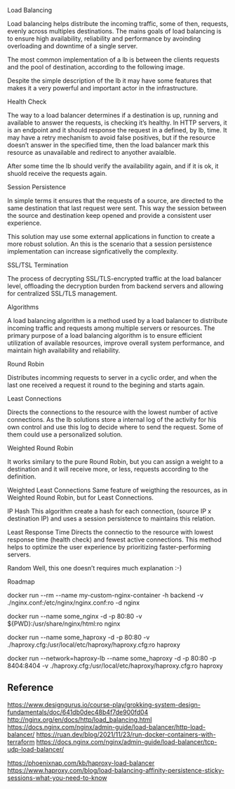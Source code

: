 Load Balancing

Load balancing helps distribute the incoming traffic, some of then, requests, evenly across multiples destinations. The mains goals of load balancing is to ensure high availability, reliability and performance by avoinding overloading and downtime of a single server.

The most common implementation of a lb is between the clients requests and the pool of destination, according to the following image.


Despite the simple description of the lb it may have some features that makes it a very powerful and important actor in the infrastructure.

Health Check

The way to a load balancer determines if a destination is up, running and available to answer the requests, is checking it’s healthy. In HTTP servers, it is an endpoint and it should response the request in a defined, by lb, time. It may have a retry mechanism to avoid false positives, but if the resource doesn’t answer in the specified time, then the load balancer mark this resource as unavailable and redirect to anyother avaialble.

After some time the lb should verify the availability again, and if it is ok, it shuold receive the requests again.

Session Persistence

In simple terms it ensures that the requests of a source, are directed to the same destination that last request were sent. This way the session between the source and destination keep opened and provide a consistent user experience.

This solution may use some external applications in function to create a more robust solution. An this is the scenario that a session persistence implementation can increase signficativelly the complexity.

SSL/TSL Termination

The process of decrypting SSL/TLS-encrypted traffic at the load balancer level, offloading the decryption burden from backend servers and allowing for centralized SSL/TLS management.
 
Algorithms

A load balancing algorithm is a method used by a load balancer to distribute incoming traffic and requests among multiple servers or resources. The primary purpose of a load balancing algorithm is to ensure efficient utilization of available resources, improve overall system performance, and maintain high availability and reliability.

Round Robin

Distributes incomming requests to server in a cyclic order, and when the last one received a request it round to the begining and starts again.

Least Connections

Directs the connections to the resource with the lowest number of active connections. As the lb solutions store a internal log of the activity for his own control and use this log to decide where to send the request. Some of them could use a personalized solution.

Weighted Round Robin

It works similary to the pure Round Robin, but you can assign a weight to a destination and it will receive more, or less, requests according to the definition.

Weighted Least Connections
Same feature of weigthing the resources, as in Weighted Round Robin, but for Least Connections.

IP Hash
This algorithm create a hash for each connection, (source IP x destination IP) and uses a session persistence to maintains this relation.

Least Response Time
Directs the connectio to the resource with lowest response time (health check) and fewest active connections. This method helps to optimize the user experience by prioritizing faster-performing servers.

Random
Well, this one doesn’t requires much explanation :-)




Roadmap

docker run --rm --name my-custom-nginx-container -h backend -v ./nginx.conf:/etc/nginx/nginx.conf:ro -d nginx

docker run --name some_nginx -d -p 80:80 -v ${PWD}:/usr/share/nginx/html:ro nginx

docker run --name some_haproxy -d -p 80:80 -v ./haproxy.cfg:/usr/local/etc/haproxy/haproxy.cfg:ro haproxy

docker run --network=haproxy-lb --name some_haproxy -d -p 80:80 -p 8404:8404 -v ./haproxy.cfg:/usr/local/etc/haproxy/haproxy.cfg:ro haproxy


## Reference
https://www.designgurus.io/course-play/grokking-system-design-fundamentals/doc/641db0dec48b4f7de900fd04
http://nginx.org/en/docs/http/load_balancing.html
https://docs.nginx.com/nginx/admin-guide/load-balancer/http-load-balancer/
https://ruan.dev/blog/2021/11/23/run-docker-containers-with-terraform
https://docs.nginx.com/nginx/admin-guide/load-balancer/tcp-udp-load-balancer/

https://phoenixnap.com/kb/haproxy-load-balancer
https://www.haproxy.com/blog/load-balancing-affinity-persistence-sticky-sessions-what-you-need-to-know
